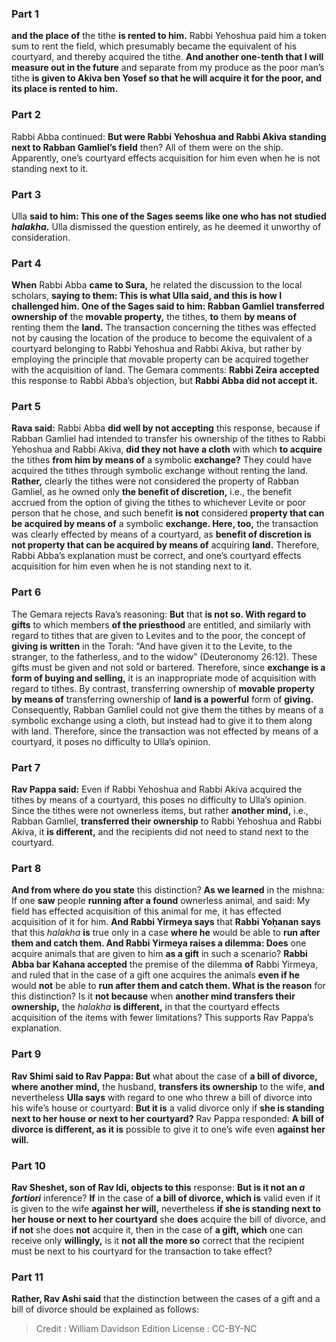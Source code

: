 
### Part 1
<b>and the place of</b> the tithe <b>is rented to him.</b> Rabbi Yehoshua paid him a token sum to rent the field, which presumably became the equivalent of his courtyard, and thereby acquired the tithe. <b>And another one-tenth that I will measure out in the future</b> and separate from my produce as the poor man’s tithe <b>is given to Akiva ben Yosef so that he will acquire it for the poor, and its place is rented to him.</b>

### Part 2
Rabbi Abba continued: <b>But were Rabbi Yehoshua and Rabbi Akiva standing next to Rabban Gamliel’s field</b> then? All of them were on the ship. Apparently, one’s courtyard effects acquisition for him even when he is not standing next to it.

### Part 3
Ulla <b>said to him: This one of the Sages seems like one who has not studied <i>halakha</i>.</b> Ulla dismissed the question entirely, as he deemed it unworthy of consideration.

### Part 4
<b>When</b> Rabbi Abba <b>came to Sura,</b> he related the discussion to the local scholars, <b>saying to them: This is what Ulla said, and this is how I challenged him. One of the Sages said to him: Rabban Gamliel transferred ownership of</b> the <b>movable property,</b> the tithes, <b>to</b> them <b>by means of</b> renting them the <b>land.</b> The transaction concerning the tithes was effected not by causing the location of the produce to become the equivalent of a courtyard belonging to Rabbi Yehoshua and Rabbi Akiva, but rather by employing the principle that movable property can be acquired together with the acquisition of land. The Gemara comments: <b>Rabbi Zeira accepted</b> this response to Rabbi Abba’s objection, but <b>Rabbi Abba did not accept it.</b>

### Part 5
<b>Rava said:</b> Rabbi Abba <b>did well by not accepting</b> this response, because if Rabban Gamliel had intended to transfer his ownership of the tithes to Rabbi Yehoshua and Rabbi Akiva, <b>did they not have a cloth</b> with which <b>to acquire</b> the tithes <b>from him by means of</b> a symbolic <b>exchange?</b> They could have acquired the tithes through symbolic exchange without renting the land. <b>Rather,</b> clearly the tithes were not considered the property of Rabban Gamliel, as he owned only <b>the benefit of discretion,</b> i.e., the benefit accrued from the option of giving the tithes to whichever Levite or poor person that he chose, and such benefit <b>is not</b> considered <b>property that can be acquired by means of</b> a symbolic <b>exchange. Here, too,</b> the transaction was clearly effected by means of a courtyard, as <b>benefit of discretion is not property that can be acquired by means of</b> acquiring <b>land.</b> Therefore, Rabbi Abba’s explanation must be correct, and one’s courtyard effects acquisition for him even when he is not standing next to it.

### Part 6
The Gemara rejects Rava’s reasoning: <b>But</b> that <b>is not so. With regard to gifts</b> to which members <b>of the priesthood</b> are entitled, and similarly with regard to tithes that are given to Levites and to the poor, the concept of <b>giving is written</b> in the Torah: “And have given it to the Levite, to the stranger, to the fatherless, and to the widow” (Deuteronomy 26:12). These gifts must be given and not sold or bartered. Therefore, since <b>exchange is a form of buying and selling,</b> it is an inappropriate mode of acquisition with regard to tithes. By contrast, transferring ownership of <b>movable property by means of</b> transferring ownership of <b>land is a powerful</b> form of <b>giving.</b> Consequently, Rabban Gamliel could not give them the tithes by means of a symbolic exchange using a cloth, but instead had to give it to them along with land. Therefore, since the transaction was not effected by means of a courtyard, it poses no difficulty to Ulla’s opinion.

### Part 7
<b>Rav Pappa said:</b> Even if Rabbi Yehoshua and Rabbi Akiva acquired the tithes by means of a courtyard, this poses no difficulty to Ulla’s opinion. Since the tithes were not ownerless items, but rather <b>another mind,</b> i.e., Rabban Gamliel, <b>transferred their ownership</b> to Rabbi Yehoshua and Rabbi Akiva, it <b>is different,</b> and the recipients did not need to stand next to the courtyard.

### Part 8
<b>And from where do you state</b> this distinction? <b>As we learned</b> in the mishna: If one <b>saw</b> people <b>running after a found</b> ownerless animal, and said: My field has effected acquisition of this animal for me, it has effected acquisition of it for him. <b>And Rabbi Yirmeya says</b> that <b>Rabbi Yoḥanan says</b> that this <i>halakha</i> <b>is</b> true only in a case <b>where he</b> would be able to <b>run after them and catch them. And Rabbi Yirmeya raises a dilemma: Does</b> one acquire animals that are given to him <b>as a gift</b> in such a scenario? <b>Rabbi Abba bar Kahana accepted</b> the premise of the dilemma <b>of</b> Rabbi Yirmeya, and ruled that in the case of a gift one acquires the animals <b>even if he</b> would <b>not</b> be able to <b>run after them and catch them. What is the reason</b> for this distinction? Is it <b>not because</b> when <b>another mind transfers their ownership,</b> the <i>halakha</i> <b>is different,</b> in that the courtyard effects acquisition of the items with fewer limitations? This supports Rav Pappa’s explanation.

### Part 9
<b>Rav Shimi said to Rav Pappa: But</b> what about the case of <b>a bill of divorce, where another mind,</b> the husband, <b>transfers its ownership</b> to the wife, <b>and</b> nevertheless <b>Ulla says</b> with regard to one who threw a bill of divorce into his wife’s house or courtyard: <b>But it is</b> a valid divorce only if <b>she is standing next to her house or next to her courtyard?</b> Rav Pappa responded: <b>A bill of divorce is different, as it is</b> possible to give it to one’s wife even <b>against her will.</b>

### Part 10
<b>Rav Sheshet, son of Rav Idi, objects to this</b> response: <b>But is it not an <i>a fortiori</i></b> inference? <b>If</b> in the case of <b>a bill of divorce, which is</b> valid even if it is given to the wife <b>against her will,</b> nevertheless <b>if she is standing next to her house or next to her courtyard</b> she <b>does</b> acquire the bill of divorce, and <b>if not</b> she does <b>not</b> acquire it, then in the case of <b>a gift, which</b> one can receive only <b>willingly,</b> is it <b>not all the more so</b> correct that the recipient must be next to his courtyard for the transaction to take effect?

### Part 11
<b>Rather, Rav Ashi said</b> that the distinction between the cases of a gift and a bill of divorce should be explained as follows:

>Credit : William Davidson Edition
>License : CC-BY-NC